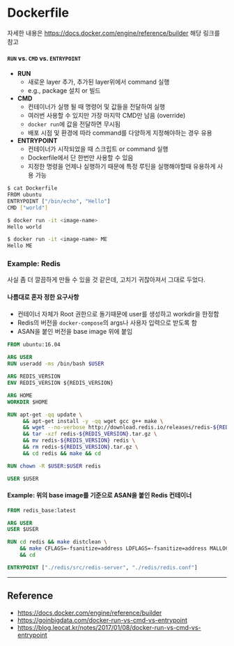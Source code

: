 # Dockerfile
자세한 내용은 https://docs.docker.com/engine/reference/builder 해당 링크를 참고

#### `RUN` vs. `CMD` vs. `ENTRYPOINT`
- **RUN**
  - 새로운 layer 추가, 추가된 layer위에서 command 실행 
  - e.g., package 설치 or 빌드
- **CMD**
  - 컨테이너가 실행 될 때 명령어 및 값들을 전달하여 실행
  - 여러번 사용할 수 있지만 가장 마지막 CMD만 남음 (override)
  - `docker run`에 값을 전달하면 무시됨
  - 배포 시점 및 환경에 따라 command를 다양하게 지정해야하는 경우 유용
- **ENTRYPOINT**
  - 컨테이너가 시작되었을 때 스크립트 or command 실행
  - Dockerfile에서 단 한번만 사용할 수 있음
  - 지정한 명령을 언제나 실행하기 때문에 특정 루틴을 실행해야할때 유용하게 사용 가능

``` bash
$ cat Dockerfile
FROM ubuntu
ENTRYPOINT ["/bin/echo", "Hello"]
CMD ["world"]

$ docker run -it <image-name>
Hello world

$ docker run -it <image-name> ME
Hello ME
```

### Example: Redis
사실 좀 더 깔끔하게 만들 수 있을 것 같은데, 고치기 귀찮아져서 그대로 두었다.

#### 나름대로 혼자 정한 요구사항
- 컨테이너 자체가 Root 권한으로 돌기때문에 user를 생성하고 workdir을 한정함
- Redis의 버전을 `docker-compose`의 args나 사용자 입력으로 받도록 함
- ASAN을 붙인 버전을 base image 위에 붙임

``` Dockerfile
FROM ubuntu:16.04
 
ARG USER
RUN useradd -ms /bin/bash $USER

ARG REDIS_VERSION
ENV REDIS_VERSION ${REDIS_VERSION}

ARG HOME
WORKDIR $HOME

RUN apt-get -qq update \
     && apt-get install -y -qq wget gcc g++ make \
     && wget --no-verbose http://download.redis.io/releases/redis-${REDIS_VERSION}.tar.gz \
     && tar -xzf redis-${REDIS_VERSION}.tar.gz \
     && mv redis-${REDIS_VERSION} redis \
     && rm redis-${REDIS_VERSION}.tar.gz \
     && cd redis && make && cd

RUN chown -R $USER:$USER redis

USER $USER
```

#### Example: 위의 base image를 기준으로 ASAN을 붙인 Redis 컨테이너
``` Dockerfile
FROM redis_base:latest 

ARG USER
USER $USER

RUN cd redis && make distclean \
    && make CFLAGS=-fsanitize=address LDFLAGS=-fsanitize=address MALLOC=libc \
    && cd

ENTRYPOINT ["./redis/src/redis-server", "./redis/redis.conf"]
```

---
## Reference
- https://docs.docker.com/engine/reference/builder
- https://goinbigdata.com/docker-run-vs-cmd-vs-entrypoint
- https://blog.leocat.kr/notes/2017/01/08/docker-run-vs-cmd-vs-entrypoint